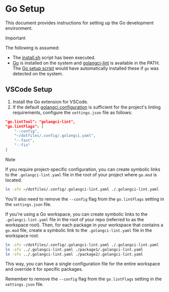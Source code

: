 # Go Setup

This document provides instructions for setting up the Go development environment.

> [!IMPORTANT]
> The following is assumed:
>
> * The [install.sh](../install.sh) script has been executed.
> * [Go](https://golang.org/) is installed on the system and [golangci-lint](https://golangci-lint.run/) is available in the PATH. The [Go setup script](../.config/nvim/scripts/lang/golang.sh) would have automatically installed these if `go` was detected on the system.

## VSCode Setup

1. Install the Go extension for VSCode.
2. If the default [golangci configuration](../.config/.golangci.yaml) is sufficient for the project's linting requirements, configure the `settings.json` file as follows:

```json
"go.lintTool": "golangci-lint",
"go.lintFlags": [
    "--config",
    "~/dotfiles/.config/.golangci.yaml",
    "--fast",
    "--fix"
]
```

> [!NOTE]
> If you require project-specific configuration, you can create symbolic links to the `.golangci-lint.yaml` file in the root of your project where `go.mod` is located.
>
> ```bash
> ln -sfv ~/dotfiles/.config/.golangci-lint.yaml ./.golangci-lint.yaml
> ```
>
> You'll also need to remove the `--config` flag from the `go.lintFlags` setting in the `settings.json` file.
>
> If you're using a Go workspace, you can create symbolic links to the `.golangci-lint.yaml` file in the root of your repo (referred to as the workspace root). Then, for each package in your workspace that contains a `go.mod` file, create a symbolic link to the `.golangci-lint.yaml` file in the workspace root.
>
> ```bash
> ln -sfv ~/dotfiles/.config/.golangci-lint.yaml ./.golangci-lint.yaml
> ln -sfv ../.golangci-lint.yaml ./package1/.golangci-lint.yaml
> ln -sfv ../.golangci-lint.yaml ./package2/.golangci-lint.yaml
> ```
>
> This way, you can have a single configuration file for the entire workspace and override it for specific packages.
>
> Remember to remove the `--config` flag from the `go.lintFlags` setting in the `settings.json` file.
